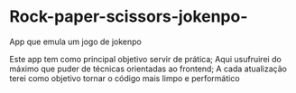 # Rock-paper-scissors-jokenpo-
App que emula um jogo de jokenpo

Este app tem como principal objetivo servir de prática;
Aqui usufruirei do máximo que puder de técnicas orientadas ao frontend;
A cada atualização terei como objetivo tornar o código mais limpo e performático
